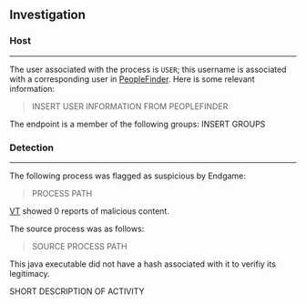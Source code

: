 ## Investigation
### Host
***
The user associated with the process is `USER`; this username is associated with a corresponding user in [PeopleFinder](INSERT_LINK). Here is some relevant information:

>INSERT USER INFORMATION FROM PEOPLEFINDER

The endpoint is a member of the following groups:
INSERT GROUPS

### Detection
***
The following process was flagged as suspicious by Endgame:
>PROCESS PATH

[VT](LINK_TO_VT) showed 0 reports of malicious content.

The source process was as follows:
>SOURCE PROCESS PATH

This java executable did not have a hash associated with it to verifiy its legitimacy. 

SHORT DESCRIPTION OF ACTIVITY